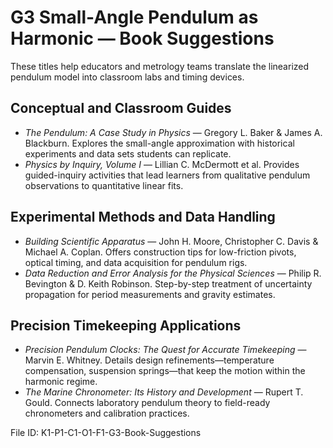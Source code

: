 # G3 Small-Angle Pendulum as Harmonic — Book Suggestions

These titles help educators and metrology teams translate the linearized pendulum model into classroom labs and timing devices.

## Conceptual and Classroom Guides
- *The Pendulum: A Case Study in Physics* — Gregory L. Baker & James A. Blackburn. Explores the small-angle approximation with historical experiments and data sets students can replicate.
- *Physics by Inquiry, Volume I* — Lillian C. McDermott et al. Provides guided-inquiry activities that lead learners from qualitative pendulum observations to quantitative linear fits.

## Experimental Methods and Data Handling
- *Building Scientific Apparatus* — John H. Moore, Christopher C. Davis & Michael A. Coplan. Offers construction tips for low-friction pivots, optical timing, and data acquisition for pendulum rigs.
- *Data Reduction and Error Analysis for the Physical Sciences* — Philip R. Bevington & D. Keith Robinson. Step-by-step treatment of uncertainty propagation for period measurements and gravity estimates.

## Precision Timekeeping Applications
- *Precision Pendulum Clocks: The Quest for Accurate Timekeeping* — Marvin E. Whitney. Details design refinements—temperature compensation, suspension springs—that keep the motion within the harmonic regime.
- *The Marine Chronometer: Its History and Development* — Rupert T. Gould. Connects laboratory pendulum theory to field-ready chronometers and calibration practices.

File ID: K1-P1-C1-O1-F1-G3-Book-Suggestions
